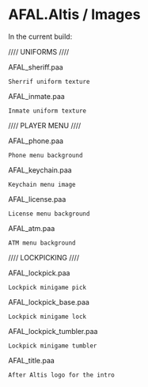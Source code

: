 # AFAL.Altis / Images

In the current build:

////  UNIFORMS  ////

  AFAL_sheriff.paa
  
    Sherrif uniform texture
    
  AFAL_inmate.paa
  
    Inmate uniform texture
    
////  PLAYER MENU ////
    
  AFAL_phone.paa
  
    Phone menu background
    
  AFAL_keychain.paa
  
    Keychain menu image
    
  AFAL_license.paa
  
    License menu background
    
  AFAL_atm.paa
  
    ATM menu background
    
////  LOCKPICKING ////
    
  AFAL_lockpick.paa
  
    Lockpick minigame pick
    
  AFAL_lockpick_base.paa
  
    Lockpick minigame lock
    
  AFAL_lockpick_tumbler.paa
  
    Lockpick minigame tumbler
    
    
    
  AFAL_title.paa
  
    After Altis logo for the intro
    
